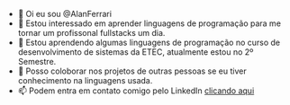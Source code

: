 - 👋 Oi eu sou @AlanFerrari
- 👀 Estou interessado em aprender linguagens de programação para me tornar um profissonal fullstacks um dia.
- 🌱 Estou aprendendo algumas linguagens de programação no curso de desenvolvimento de sistemas da ETEC, atualmente estou no 2º Semestre.
- 💞️ Posso coloborar nos projetos de outras pessoas se eu tiver conhecimento na linguagens usada.
- 📫 Podem entra em contato comigo pelo LinkedIn [clicando aqui](https://www.linkedin.com/in/alan-ferrari-silva-589b29210/)
